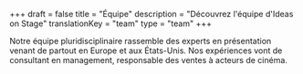 +++
draft			= false
title			= "Équipe"
description		= "Découvrez l'équipe d'Ideas on Stage"
translationKey	= "team"
type			= "team"
+++

Notre équipe pluridisciplinaire rassemble des experts en présentation venant de partout en Europe et aux États-Unis. Nos expériences vont de consultant en management, responsable des ventes à acteurs de cinéma.